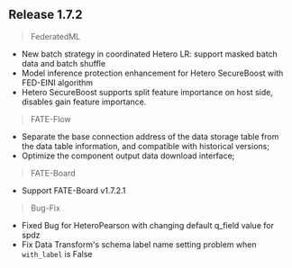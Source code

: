 ## Release 1.7.2
> FederatedML
* New batch strategy in coordinated Hetero LR: support masked batch data and batch shuffle
* Model inference protection enhancement for Hetero SecureBoost with FED-EINI algorithm
* Hetero SecureBoost supports split feature importance on host side, disables gain feature importance.

> FATE-Flow
* Separate the base connection address of the data storage table from the data table information, and compatible with historical versions;
* Optimize the component output data download interface;

> FATE-Board
* Support FATE-Board v1.7.2.1

> Bug-Fix
* Fixed Bug for HeteroPearson with changing default q_field value for spdz
* Fix Data Transform's schema label name setting problem when `with_label` is False


